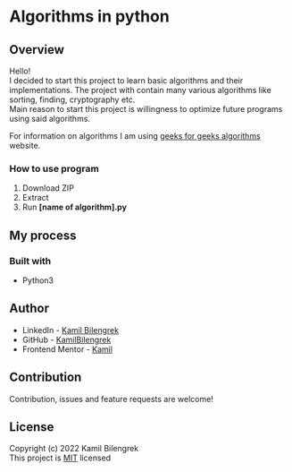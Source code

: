 # Algorithms in python

## Overview

Hello!  
I decided to start this project to learn basic algorithms and their implementations. The project with contain many various algorithms like sorting, finding, cryptography etc.  
Main reason to start this project is willingness to optimize future programs using said algorithms.

For information on algorithms I am using [geeks for geeks algorithms](https://www.geeksforgeeks.org/fundamentals-of-algorithms/?ref=ghm) website.

### How to use program

1. Download ZIP
2. Extract
3. Run **[name of algorithm].py**

## My process

### Built with

* Python3

## Author

* LinkedIn - [Kamil Bilengrek](https://www.linkedin.com/in/kamil-bilengrek-612a82238/)
* GitHub - [KamilBilengrek](https://github.com/KamilBilengrek)
* Frontend Mentor - [Kamil](https://www.frontendmentor.io/profile/Kammilos)

## Contribution

Contribution, issues and feature requests are welcome!

## License

Copyright (c) 2022 Kamil Bilengrek  
This project is [MIT](https://github.com/KamilBilengrek/Python-algorithms/blob/master/LICENSE.txt) licensed
